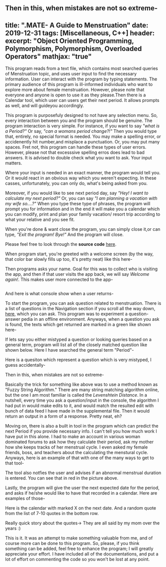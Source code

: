 
Then in this, when mistakes are not so extreme-
<img src="{{ site.url }}{{ site.baseurl }}/images/dotmate/string_adjusted.png" alt="">
---
title: ".MATE- A Guide to Menstruation"
date: 2019-12-31
tags: [Miscellaneous, C++]
header:
excerpt: "Object Oriented Programming, Polymorphism, Polymorphism, Overloaded Operators"
mathjax: "true"
---
This program reads from a text file, which contains most searched queries of Menstruation topic, and uses user input to find the necessary information. User can interact with the program by typing statements. The primary audience of this program is ill-informed individuals who want to explore more about female menstruation. However, please note that everyone and anyone is open to use it as they please.Then there is a Calendar tool, which user can users get their next period. It allows prompts as well, and will guideyou accordingly.

This program is purposefuly designed to not have any selection menu. So, every interaction between you and the program should be genuine. The program interaction is very simple. For instance, if you want to say *"what is a Period?"* Or say, *"can a womans period change?!"* Then you would type that, entirely, no special format is needed. You may make a spelling error, or accidenently hit number,and misplace a punctuation. Or, you may put many spaces. Fret not, this program can handle these types of user errors. However, please not that excesssive spelling erros does lead to bad answers. It is advised to double check what you want to ask. Your input matters.

Where your input is needed in an exact manner, the program would tell you. Or it would react in an obvious way which you weren't expecting. In these casses, unfortunately, you can only do, what's being asked from you.

Moreover, if you would like to see next period day, say *"Hey! I want to calculate my next period?"* Or, you can say *"I am planning a vacation with my wife so....?"* When you type these type of phrases, the program will prompt you for information and in the end it will make you a calendar which you can modify, print and plan your family vacation/ resort trip according to what your relative and you see fit.

When you're done & want close the program, you can simply close it,or can type, *"Exit the program! Bye!"* And the program will close.

Please feel free to look through the **source code** [here](https://github.com/ToadHanks/dotMate).

When program start, you're greeted with a welcome screen (by the way, that color bar slowly fills up too, it's pretty neat) like this here-
<img src="{{ site.url }}{{ site.baseurl }}/images/dotmate/welcome_screen.png" alt="">

Then programs asks your name. Goal for this was to collect who is visiting the app, and then if that user visits the app back, we will say *Welcome again!*. This makes user more connected to the app-

<img src="{{ site.url }}{{ site.baseurl }}/images/dotmate/name_new.png" alt="">

And here is what console show when a user returns-
<img src="{{ site.url }}{{ site.baseurl }}/images/dotmate/returned_user.png" alt="">

To start the program, you can ask question related to menstruation. There is a list of questions in the Navigation section if you scroll all the way down, [here](https://github.com/ToadHanks/dotMate), which you can ask. This program was to experiment a question-answer pedia in an offline environment. Anyways, when a question you ask is found, the texts which get returned are marked in a green like shown here-
<img src="{{ site.url }}{{ site.baseurl }}/images/dotmate/green_questions.png" alt="">

If lets say you either mistyped a question or looking queries based on a general term, program will list all of the closely matched question like shown below. Here I have searched the general term "Period"-
<img src="{{ site.url }}{{ site.baseurl }}/images/dotmate/yellow_questions.png" alt="">

Here is a quesiton which represent a question which is very mistyped, I guess accidentally-
<img src="{{ site.url }}{{ site.baseurl }}/images/dotmate/string_adjusted.png" alt="">

Then in this, when mistakes are not so extreme-
<img src="{{ site.url }}{{ site.baseurl }}/images/dotmate/string_adjusted_green.png" alt="">

Basically the trick for something like above was to use a method known as "Fuzzy String Algorithm." There are many string matching algorithm online, but the one I am most familiar is called the *Levenshtein Distance*. In a nutshell, every time you ask a question/input in the console, the algorithm I had put in would make edits to it, and would match the resulted edit with bunch of data feed I have made in the supplemental file. Then it would return an output in a form of a response. Pretty neat, eh?

Moving on, there is also a built in tool in the program which can predict the next Period if you provide necessary info. I can't tell you how much work I have put in this alone. I had to make an account in various woman dominated forums to ask how they calculate their period, ask my mother how she keeps tracks of her menstrual cycle. I even asked my female friends, boss, and teachers about the calculating the menstural cycle. Anyways, here is an example of that with one of the many ways to get to that tool-
<img src="{{ site.url }}{{ site.baseurl }}/images/dotmate/calendar_warn.png" alt="">

The tool also notfies the user and advises if an abnormal menstrual duration is entered. You can see that in red in the picture above.

Lastly, the program will give the user the next expected date for the period, and asks if he/she would like to have that recorded in a calendar. Here are examples of those-
<img src="{{ site.url }}{{ site.baseurl }}/images/dotmate/calculate_exit.png" alt="">

Here is the calendar with marked X on the next date. And a random quote from the list of 7-10 quotes in the bottom row. 
<img src="{{ site.url }}{{ site.baseurl }}/images/dotmate/calendar.png" alt="">

Really quick story about the quotes-> They are all said by my mom over the years :)

This is it. It was an attempt to make something valuable from me, and of course more can be done to this program. So, please, if you think something can be added, feel free to enhance the program; I will greatly appreciate your effort. I have included all of the documentations, and put a lot of effort on commenting the code so you won't be lost at any point. 
